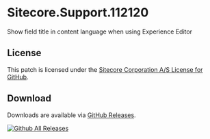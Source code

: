 # Sitecore.Support.112120
Show field title in content language when using Experience Editor

## License  
This patch is licensed under the [Sitecore Corporation A/S License for GitHub](https://github.com/sitecoresupport/Sitecore.Support.112120/blob/master/LICENSE).  

## Download  
Downloads are available via [GitHub Releases](https://github.com/sitecoresupport/Sitecore.Support.112120/releases).  

[![Github All Releases](https://img.shields.io/github/downloads/SitecoreSupport/Sitecore.Support.112120/total.svg)](https://github.com/SitecoreSupport/Sitecore.Support.112120/releases)

